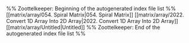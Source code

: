 %% Zoottelkeeper: Beginning of the autogenerated index file list  %%
 [[matrix/array/054. Spiral Matrix|054. Spiral Matrix]]
 [[matrix/array/2022. Convert 1D Array Into 2D Array|2022. Convert 1D Array Into 2D Array]]
 [[matrix/array/Untitled|Untitled]]
%% Zoottelkeeper: End of the autogenerated index file list  %%
